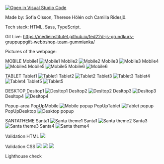 [![Open in Visual Studio Code](https://classroom.github.com/assets/open-in-vscode-c66648af7eb3fe8bc4f294546bfd86ef473780cde1dea487d3c4ff354943c9ae.svg)](https://classroom.github.com/online_ide?assignment_repo_id=9232667&assignment_repo_type=AssignmentRepo)

Made by: Sofia Olsson, Therese Hölén och Camilla Ridesjö. 

Tech stack: HTML, Sass, TypeScript.

Git Live: https://medieinstitutet.github.io/fed22d-js-grundkurs-gruppuppgift-webbshop-team-gummianka/ 

Pictures of the webpage: 

MOBILE
Mobile1 
<img src="assets/ScreenshotsOfWebpage/Mobile1.jpg" alt="Mobile1">
Mobile2 
<img src="assets/ScreenshotsOfWebpage/Mobile2.jpg" alt="Mobile2">
Mobile3 
<img src="assets/ScreenshotsOfWebpage/Mobile3.jpg" alt="Mobile3">
Mobile4 
<img src="assets/ScreenshotsOfWebpage/Mobile4.jpg" alt="Mobile4">
Mobile5 
<img src="assets/ScreenshotsOfWebpage/Mobile5.jpg" alt="Mobile5">
Mobile6 
<img src="assets/ScreenshotsOfWebpage/Mobile6.jpg" alt="Mobile6">


TABLET
Tablet1
<img src="assets/ScreenshotsOfWebpage/Tablet1.jpg" alt="Tablet1">
Tablet2 
<img src="assets/ScreenshotsOfWebpage/Tablet2.jpg" alt="Tablet2">
Tablet3 
<img src="assets/ScreenshotsOfWebpage/Tablet3.jpg" alt="Tablet3">
Tablet4 
<img src="assets/ScreenshotsOfWebpage/Tablet4.jpg" alt="Tablet4">
Tablet5 
<img src="assets/ScreenshotsOfWebpage/Tablet5.jpg" alt="Tablet5">


DESKTOP
Desltop1
<img src="assets/ScreenshotsOfWebpage/Desltop1.jpg" alt="Desltop1">
Desltop2 
<img src="assets/ScreenshotsOfWebpage/Desltop2.jpg" alt="Desltop2">
Desltop3 
<img src="assets/ScreenshotsOfWebpage/Desltop3.jpg" alt="Desltop3">
Desltop4 
<img src="assets/ScreenshotsOfWebpage/Desltop4.jpg" alt="Desltop4">


Popup-area
PopUpMobile 
<img src="assets/ScreenshotsOfWebpage/PopUpMobile.jpg" alt="Mobile popup">
PopUpTablet 
<img src="assets/ScreenshotsOfWebpage/PopUpTablet.jpg" alt="Tablet popup">
PopUpDesktop 
<img src="assets/ScreenshotsOfWebpage/PopUpDesktop.jpg" alt="Desktop popup">


SANTATHEME
Santa1
<img src="assets/ScreenshotsOfWebpage/Santa1.jpg" alt="Santa theme1">
Santa1
<img src="assets/ScreenshotsOfWebpage/Santa2.jpg" alt="Santa theme2">
Santa3
<img src="assets/ScreenshotsOfWebpage/Santa3.jpg" alt="Santa theme3">
Santa4
<img src="assets/ScreenshotsOfWebpage/Santa4.jpg" alt="Santa theme4">


Validation HTML
<img src="assets/Validation/Validation_html">


Validation CSS
<img src="assets/Validation/Validation_css_mobile">
<img src="assets/Validation/Validation_css_tablet">
<img src="assets/Validation/Validation_css_desktop">


Lighthouse check

